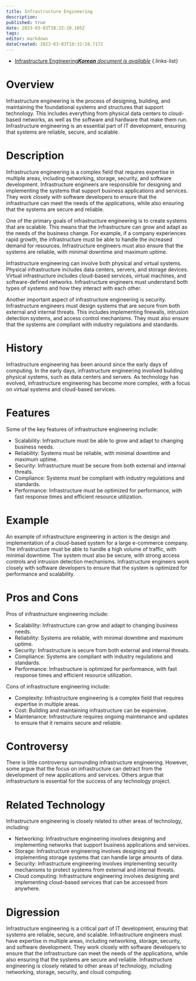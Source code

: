 ```yaml
---
title: Infrastructure Engineering
description: 
published: true
date: 2023-03-03T10:32:20.105Z
tags: 
editor: markdown
dateCreated: 2023-03-03T10:32:18.717Z
---
```


- [Infrastructure Engineering***Korean** document is available*](/ko/Knowledge-base/Dictionary/infrastructure-engineering)
{.links-list}
# Overview

Infrastructure engineering is the process of designing, building, and maintaining the foundational systems and structures that support technology. This includes everything from physical data centers to cloud-based networks, as well as the software and hardware that make them run. Infrastructure engineering is an essential part of IT development, ensuring that systems are reliable, secure, and scalable.

# Description

Infrastructure engineering is a complex field that requires expertise in multiple areas, including networking, storage, security, and software development. Infrastructure engineers are responsible for designing and implementing the systems that support business applications and services. They work closely with software developers to ensure that the infrastructure can meet the needs of the applications, while also ensuring that the systems are secure and reliable.

One of the primary goals of infrastructure engineering is to create systems that are scalable. This means that the infrastructure can grow and adapt as the needs of the business change. For example, if a company experiences rapid growth, the infrastructure must be able to handle the increased demand for resources. Infrastructure engineers must also ensure that the systems are reliable, with minimal downtime and maximum uptime.

Infrastructure engineering can involve both physical and virtual systems. Physical infrastructure includes data centers, servers, and storage devices. Virtual infrastructure includes cloud-based services, virtual machines, and software-defined networks. Infrastructure engineers must understand both types of systems and how they interact with each other.

Another important aspect of infrastructure engineering is security. Infrastructure engineers must design systems that are secure from both external and internal threats. This includes implementing firewalls, intrusion detection systems, and access control mechanisms. They must also ensure that the systems are compliant with industry regulations and standards.

# History

Infrastructure engineering has been around since the early days of computing. In the early days, infrastructure engineering involved building physical systems, such as data centers and servers. As technology has evolved, infrastructure engineering has become more complex, with a focus on virtual systems and cloud-based services.

# Features

Some of the key features of infrastructure engineering include:

- Scalability: Infrastructure must be able to grow and adapt to changing business needs.
- Reliability: Systems must be reliable, with minimal downtime and maximum uptime.
- Security: Infrastructure must be secure from both external and internal threats.
- Compliance: Systems must be compliant with industry regulations and standards.
- Performance: Infrastructure must be optimized for performance, with fast response times and efficient resource utilization.

# Example

An example of infrastructure engineering in action is the design and implementation of a cloud-based system for a large e-commerce company. The infrastructure must be able to handle a high volume of traffic, with minimal downtime. The system must also be secure, with strong access controls and intrusion detection mechanisms. Infrastructure engineers work closely with software developers to ensure that the system is optimized for performance and scalability.

# Pros and Cons

Pros of infrastructure engineering include:

- Scalability: Infrastructure can grow and adapt to changing business needs.
- Reliability: Systems are reliable, with minimal downtime and maximum uptime.
- Security: Infrastructure is secure from both external and internal threats.
- Compliance: Systems are compliant with industry regulations and standards.
- Performance: Infrastructure is optimized for performance, with fast response times and efficient resource utilization.

Cons of infrastructure engineering include:

- Complexity: Infrastructure engineering is a complex field that requires expertise in multiple areas.
- Cost: Building and maintaining infrastructure can be expensive.
- Maintenance: Infrastructure requires ongoing maintenance and updates to ensure that it remains secure and reliable.

# Controversy

There is little controversy surrounding infrastructure engineering. However, some argue that the focus on infrastructure can detract from the development of new applications and services. Others argue that infrastructure is essential for the success of any technology project.

# Related Technology

Infrastructure engineering is closely related to other areas of technology, including:

- Networking: Infrastructure engineering involves designing and implementing networks that support business applications and services.
- Storage: Infrastructure engineering involves designing and implementing storage systems that can handle large amounts of data.
- Security: Infrastructure engineering involves implementing security mechanisms to protect systems from external and internal threats.
- Cloud computing: Infrastructure engineering involves designing and implementing cloud-based services that can be accessed from anywhere.

# Digression

Infrastructure engineering is a critical part of IT development, ensuring that systems are reliable, secure, and scalable. Infrastructure engineers must have expertise in multiple areas, including networking, storage, security, and software development. They work closely with software developers to ensure that the infrastructure can meet the needs of the applications, while also ensuring that the systems are secure and reliable. Infrastructure engineering is closely related to other areas of technology, including networking, storage, security, and cloud computing.